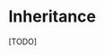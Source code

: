 [//]: # (Subsection:MANIPULATE_BASIC_SPECIES)
[//]: # (Previous:AttachingSkills)
[//]: # (Next:null)
[//]: # (Prerequisite:[AttachingSkills])


# Inheritance

[TODO]